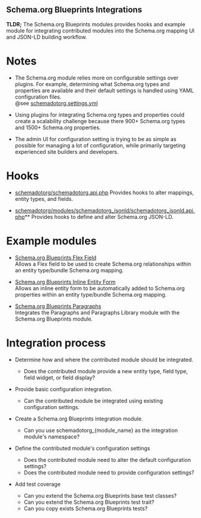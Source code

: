 Schema.org Blueprints Integrations
----------------------------------

**TLDR;** The Schema.org Blueprints modules provides hooks and example module 
for integrating contributed modules into the Schema.org mapping UI and JSON-LD 
building workflow.


# Notes

- The Schema.org module relies more on configurable settings over plugins.
  For example, determining what Schema.org types and properties are available 
  and their default settings is handled using YAML configuration files.  
  @see [schemadotorg.settings.yml](https://git.drupalcode.org/project/schemadotorg/-/blob/1.0.x/config/install/schemadotorg.settings.yml)

- Using plugins for integrating Schema.org types and properties could create a 
  scalability challenge because there 900+ Schema.org types and 
  1500+ Schema.org properties. 

- The admin UI for configuration setting is trying to be as simple as possible 
  for managing a lot of configuration, while primarily targeting experienced 
  site builders and developers.


# Hooks

- [schemadotorg/schemadotorg.api.php](https://git.drupalcode.org/project/schemadotorg/-/blob/1.0.x/schemadotorg.api.php)
  Provides hooks to alter mappings, entity types, and fields.

- [schemadotorg/modules/schemadotorg_jsonld/schemadotorg_jsonld.api.php](https://git.drupalcode.org/project/schemadotorg/-/blob/1.0.x/modules/schemadotorg_jsonld/schemadotorg_jsonld.api.php)**
  Provides hooks to define and alter Schema.org JSON-LD.


# Example modules

- [Schema.org Blueprints Flex Field](https://git.drupalcode.org/project/schemadotorg/-/tree/1.0.x/modules/schemadotorg_flexfield)  
  Allows a Flex field to be used to create Schema.org relationships within an 
  entity type/bundle Schema.org mapping.

- [Schema.org Blueprints Inline Entity Form](https://git.drupalcode.org/project/schemadotorg/-/tree/1.0.x/modules/schemadotorg_inline_entity_form)  
  Allows an inline entity form to be automatically added to Schema.org 
  properties within an entity type/bundle Schema.org mapping.

- [Schema.org Blueprints Paragraphs](https://git.drupalcode.org/project/schemadotorg/-/tree/1.0.x/modules/schemadotorg_paragraphs)    
  Integrates the Paragraphs and Paragraphs Library module with the Schema.org 
  Blueprints module.


# Integration process

- Determine how and where the contributed module should be integrated.
  - Does the contributed module provide a new entity type, field type, field widget, 
    or field display?

- Provide basic configuration integration.
  - Can the contributed module be integrated using existing configuration settings.

- Create a Schema.org Blueprints integration module.
  - Can you use schemadotorg_{module_name} as the integration module's 
    namespace?
 
- Define the contributed module's configuration settings
  - Does the contributed module need to alter the default configuration settings?
  - Does the contributed module need to provide configuration settings?

- Add test coverage
  - Can you extend the Schema.org Blueprints base test classes?
  - Can you extend the Schema.org Blueprints test trait?
  - Can you copy exists Schema.org Blueprints tests?

